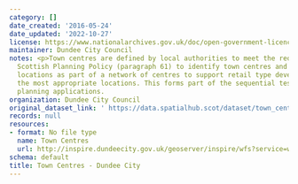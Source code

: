 ```yaml
---
category: []
date_created: '2016-05-24'
date_updated: '2022-10-27'
license: https://www.nationalarchives.gov.uk/doc/open-government-licence/version/3/
maintainer: Dundee City Council
notes: <p>Town centres are defined by local authorities to meet the requirement of
  Scottish Planning Policy (paragraph 61) to identify town centres and other retail
  locations as part of a network of centres to support retail type development in
  the most appropriate locations. This forms part of the sequential test in assessing
  planning applications.                                                                                                                                                                                                                                                                                                                                                                                                                                                                                                                                                                                                                                                                                                                                                                                                                                                                                                                                                                                                                                                                                                                                                                                                                                                                                                                                                                                                                                                                                                                                                                                                                                                                                                                      </p>
organization: Dundee City Council
original_dataset_link: ' https://data.spatialhub.scot/dataset/town_centres-dc'
records: null
resources:
- format: No file type
  name: Town Centres
  url: http://inspire.dundeecity.gov.uk/geoserver/inspire/wfs?service=wfs&version=2.0.0&request=getCapabilities
schema: default
title: Town Centres - Dundee City
---
```

